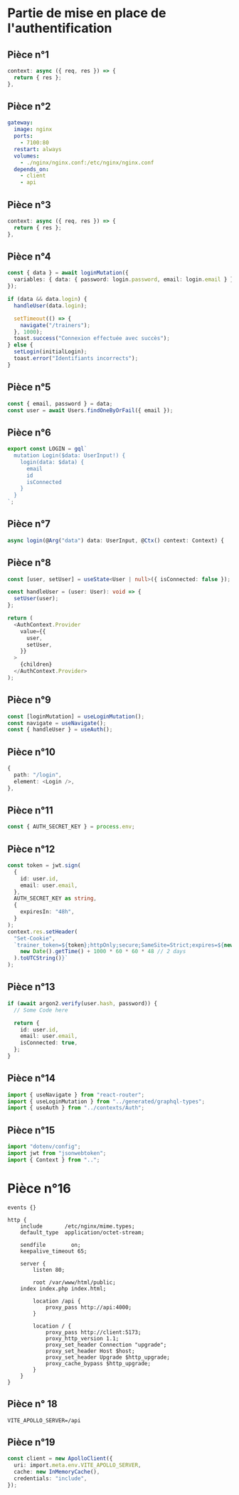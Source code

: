 # Partie de mise en place de l'authentification

[](./assets/User_Authentification.png)

## Pièce n°1

```typescript
context: async ({ req, res }) => {
  return { res };
},
```

## Pièce n°2

```yml
gateway:
  image: nginx
  ports:
    - 7100:80
  restart: always
  volumes:
    - ./nginx/nginx.conf:/etc/nginx/nginx.conf
  depends_on:
    - client
    - api
```

## Pièce n°3

```typescript
context: async ({ req, res }) => {
  return { res };
},
```

## Pièce n°4

```typescript
const { data } = await loginMutation({
  variables: { data: { password: login.password, email: login.email } },
});

if (data && data.login) {
  handleUser(data.login);

  setTimeout(() => {
    navigate("/trainers");
  }, 1000);
  toast.success("Connexion effectuée avec succès");
} else {
  setLogin(initialLogin);
  toast.error("Identifiants incorrects");
}
```

## Pièce n°5

```typescript
const { email, password } = data;
const user = await Users.findOneByOrFail({ email });
```

## Pièce n°6

```typescript
export const LOGIN = gql`
  mutation Login($data: UserInput!) {
    login(data: $data) {
      email
      id
      isConnected
    }
  }
`;
```

## Pièce n°7

```typescript
async login(@Arg("data") data: UserInput, @Ctx() context: Context) {
```

## Pièce n°8

```typescript
const [user, setUser] = useState<User | null>({ isConnected: false });

const handleUser = (user: User): void => {
  setUser(user);
};

return (
  <AuthContext.Provider
    value={{
      user,
      setUser,
    }}
  >
    {children}
  </AuthContext.Provider>
);
```

## Pièce n°9

```typescript
const [loginMutation] = useLoginMutation();
const navigate = useNavigate();
const { handleUser } = useAuth();
```

## Pièce n°10

```typescript
{
  path: "/login",
  element: <Login />,
},
```

## Pièce n°11

```typescript
const { AUTH_SECRET_KEY } = process.env;
```

## Pièce n°12

```typescript
const token = jwt.sign(
  {
    id: user.id,
    email: user.email,
  },
  AUTH_SECRET_KEY as string,
  {
    expiresIn: "48h",
  }
);
context.res.setHeader(
  "Set-Cookie",
  `trainer_token=${token};httpOnly;secure;SameSite=Strict;expires=${new Date(
    new Date().getTime() + 1000 * 60 * 60 * 48 // 2 days
  ).toUTCString()}`
);
```

## Pièce n°13

```typescript
if (await argon2.verify(user.hash, password)) {
  // Some Code here

  return {
    id: user.id,
    email: user.email,
    isConnected: true,
  };
}
```

## Pièce n°14

```typescript
import { useNavigate } from "react-router";
import { useLoginMutation } from "../generated/graphql-types";
import { useAuth } from "../contexts/Auth";
```

## Pièce n°15

```typescript
import "dotenv/config";
import jwt from "jsonwebtoken";
import { Context } from "..";
```

# Pièce n°16

```
events {}

http {
	include       /etc/nginx/mime.types;
	default_type  application/octet-stream;

	sendfile        on;
	keepalive_timeout 65;

	server {
		listen 80;

		root /var/www/html/public;
    index index.php index.html;

		location /api {
			proxy_pass http://api:4000;
		}

		location / {
			proxy_pass http://client:5173;
			proxy_http_version 1.1;
			proxy_set_header Connection "upgrade";
			proxy_set_header Host $host;
			proxy_set_header Upgrade $http_upgrade;
			proxy_cache_bypass $http_upgrade;
		}
	}
}
```

## Pièce n° 18

```
VITE_APOLLO_SERVER=/api
```

## Pièce n°19

```typescript
const client = new ApolloClient({
  uri: import.meta.env.VITE_APOLLO_SERVER,
  cache: new InMemoryCache(),
  credentials: "include",
});
```
